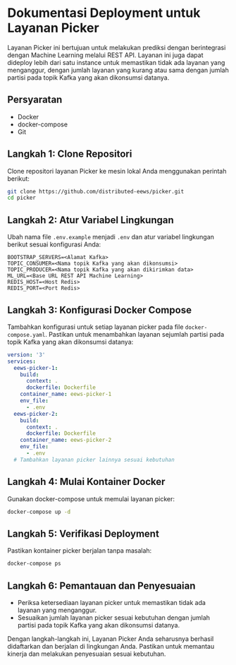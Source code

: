 # Dokumentasi Deployment untuk Layanan Picker

Layanan Picker ini bertujuan untuk melakukan prediksi dengan berintegrasi dengan Machine Learning melalui REST API. Layanan ini juga dapat dideploy lebih dari satu instance untuk memastikan tidak ada layanan yang menganggur, dengan jumlah layanan yang kurang atau sama dengan jumlah partisi pada topik Kafka yang akan dikonsumsi datanya.

## Persyaratan

- Docker
- docker-compose
- Git

## Langkah 1: Clone Repositori

Clone repositori layanan Picker ke mesin lokal Anda menggunakan perintah berikut:

```bash
git clone https://github.com/distributed-eews/picker.git
cd picker
```

## Langkah 2: Atur Variabel Lingkungan

Ubah nama file `.env.example` menjadi `.env` dan atur variabel lingkungan berikut sesuai konfigurasi Anda:

```plaintext
BOOTSTRAP_SERVERS=<Alamat Kafka>
TOPIC_CONSUMER=<Nama topik Kafka yang akan dikonsumsi>
TOPIC_PRODUCER=<Nama topik Kafka yang akan dikirimkan data>
ML_URL=<Base URL REST API Machine Learning>
REDIS_HOST=<Host Redis>
REDIS_PORT=<Port Redis>
```

## Langkah 3: Konfigurasi Docker Compose

Tambahkan konfigurasi untuk setiap layanan picker pada file `docker-compose.yaml`. Pastikan untuk menambahkan layanan sejumlah partisi pada topik Kafka yang akan dikonsumsi datanya:

```yaml
version: '3'
services:
  eews-picker-1:
    build:
      context: .
      dockerfile: Dockerfile
    container_name: eews-picker-1
    env_file:
      - .env
  eews-picker-2:
    build:
      context: .
      dockerfile: Dockerfile
    container_name: eews-picker-2
    env_file:
      - .env
  # Tambahkan layanan picker lainnya sesuai kebutuhan
```

## Langkah 4: Mulai Kontainer Docker

Gunakan docker-compose untuk memulai layanan picker:

```bash
docker-compose up -d
```

## Langkah 5: Verifikasi Deployment

Pastikan kontainer picker berjalan tanpa masalah:

```bash
docker-compose ps
```

## Langkah 6: Pemantauan dan Penyesuaian

- Periksa ketersediaan layanan picker untuk memastikan tidak ada layanan yang menganggur.
- Sesuaikan jumlah layanan picker sesuai kebutuhan dengan jumlah partisi pada topik Kafka yang akan dikonsumsi datanya.

Dengan langkah-langkah ini, Layanan Picker Anda seharusnya berhasil didaftarkan dan berjalan di lingkungan Anda. Pastikan untuk memantau kinerja dan melakukan penyesuaian sesuai kebutuhan.
